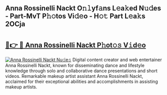 ## Anna Rossinelli Nackt O𝚗𝚕yf𝚊ns L𝚎a𝚔ed N𝚞𝚍es - Part-MvT P𝚑𝚘tos Vi𝚍𝚎o - H𝚘𝚝 Part L𝚎a𝚔s 2OCja

# <h2><a href="http://kf03ej.oniu.top/?m=Anna+Rossinelli+Nackt">🔗👉 🔴 Anna Rossinelli Nackt P𝚑ot𝚘𝚜 V𝚒d𝚎o</a></h2>

[![Anna Rossinelli Nackt Nu𝚍e𝚜](https://i.imgur.com/0qMVB7G.gif)](http://kf03ej.oniu.top/?m=Anna+Rossinelli+Nackt)
Digital content creator and web entertainer Anna Rossinelli Nackt, known for disseminating dance and lifestyle knowledge through solo and collaborative dance presentations and short videos. Remarkable makeup artist assistant Anna Rossinelli Nackt, acclaimed for their exceptional abilities and accomplishments in assisting makeup artists.  
